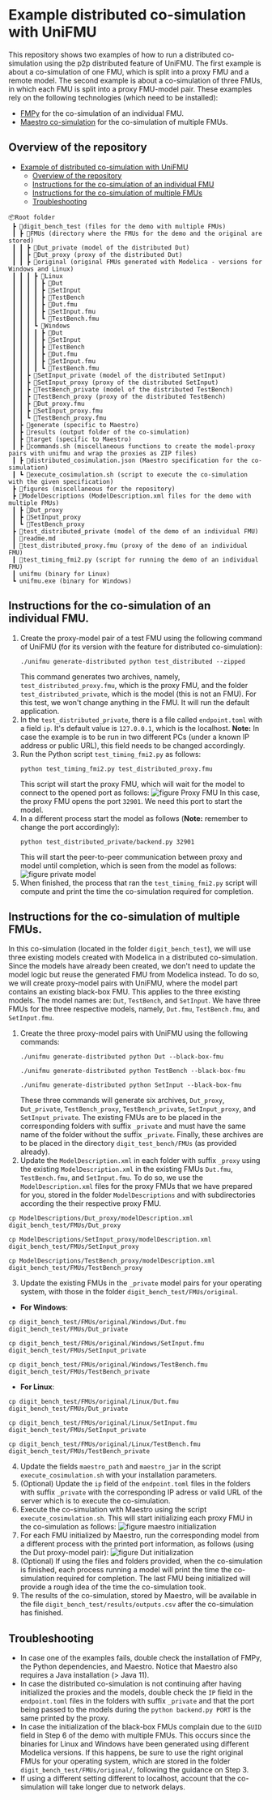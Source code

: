 # Example distributed co-simulation with UniFMU
This repository shows two examples of how to run a distributed co-simulation using the p2p distributed feature of UniFMU.
The first example is about a co-simulation of one FMU, which is split into a proxy FMU and a remote model.
The second example is about a co-simulation of three FMUs, in which each FMU is split into a proxy FMU-model pair.
These examples rely on the following technologies (which need to be installed):
- [FMPy](https://github.com/CATIA-Systems/FMPy) for the co-simulation of an individual FMU.
- [Maestro co-simulation](https://github.com/INTO-CPS-Association/maestro) for the co-simulation of multiple FMUs.

## Overview of the repository
- [Example of distributed co-simulation with UniFMU](#example-distributed-co-simulation-with-unifmu)
  - [Overview of the repository](#overview-of-the-repository)
  - [Instructions for the co-simulation of an individual FMU](#instructions-for-the-co-simulation-of-an-individual-fmu)
  - [Instructions for the co-simulation of multiple FMUs](#instructions-for-the-co-simulation-of-multiple-fmus)
  - [Troubleshooting](#troubleshooting)

```
📦Root folder
 ┣ 📂digit_bench_test (files for the demo with multiple FMUs)
 ┃ ┣ 📂FMUs (directory where the FMUs for the demo and the original are stored)
 ┃ ┃ ┣ 📂Dut_private (model of the distributed Dut)
 ┃ ┃ ┣ 📂Dut_proxy (proxy of the distributed Dut)
 ┃ ┃ ┣ 📂original (original FMUs generated with Modelica - versions for Windows and Linux)
 ┃ ┃ ┃ ┣ 📂Linux
 ┃ ┃ ┃ ┃ ┣ 📂Dut
 ┃ ┃ ┃ ┃ ┣ 📂SetInput
 ┃ ┃ ┃ ┃ ┣ 📂TestBench
 ┃ ┃ ┃ ┃ ┣ 📜Dut.fmu
 ┃ ┃ ┃ ┃ ┣ 📜SetInput.fmu
 ┃ ┃ ┃ ┃ ┗ 📜TestBench.fmu
 ┃ ┃ ┃ ┗ 📂Windows
 ┃ ┃ ┃ ┃ ┣ 📂Dut
 ┃ ┃ ┃ ┃ ┣ 📂SetInput
 ┃ ┃ ┃ ┃ ┣ 📂TestBench
 ┃ ┃ ┃ ┃ ┣ 📜Dut.fmu
 ┃ ┃ ┃ ┃ ┣ 📜SetInput.fmu
 ┃ ┃ ┃ ┃ ┗ 📜TestBench.fmu
 ┃ ┃ ┣ 📂SetInput_private (model of the distributed SetInput)
 ┃ ┃ ┣ 📂SetInput_proxy (proxy of the distributed SetInput)
 ┃ ┃ ┣ 📂TestBench_private (model of the distributed TestBench)
 ┃ ┃ ┣ 📂TestBench_proxy (proxy of the distributed TestBench)
 ┃ ┃ ┣ 📜Dut_proxy.fmu
 ┃ ┃ ┣ 📜SetInput_proxy.fmu
 ┃ ┃ ┗ 📜TestBench_proxy.fmu
 ┃ ┣ 📂generate (specific to Maestro)
 ┃ ┣ 📂results (output folder of the co-simulation)
 ┃ ┣ 📂target (specific to Maestro)
 ┃ ┣ 📜commands.sh (miscellaneous functions to create the model-proxy pairs with unifmu and wrap the proxies as ZIP files)
 ┃ ┣ 📜distributed_cosimulation.json (Maestro specification for the co-simulation)
 ┃ ┗ 📜execute_cosimulation.sh (script to execute the co-simulation with the given specification)
 ┣ 📂figures (miscellaneous for the repository)
 ┣ 📂ModelDescriptions (ModelDescription.xml files for the demo with multiple FMUs)
 ┃ ┣ 📂Dut_proxy
 ┃ ┣ 📂SetInput_proxy
 ┃ ┗ 📂TestBench_proxy
 ┣ 📂test_distributed_private (model of the demo of an individual FMU)
 ┃ 📜readme.md
 ┃ 📜test_distributed_proxy.fmu (proxy of the demo of an individual FMU)
 ┃ 📜test_timing_fmi2.py (script for running the demo of an individual FMU)
 ┃ unifmu (binary for Linux)
 ┗ unifmu.exe (binary for Windows)
```

## Instructions for the co-simulation of an individual FMU.
1. Create the proxy-model pair of a test FMU using the following command of UniFMU (for its version with the feature for distributed co-simulation):
    ```
    ./unifmu generate-distributed python test_distributed --zipped
    ```
    This command generates two archives, namely, `test_distributed_proxy.fmu`, which is the proxy FMU, and the folder `test_distributed_private`, which is the model (this is not an FMU).
    For this test, we won't change anything in the FMU. It will run the default application.
2. In the `test_distributed_private`, there is a file called `endpoint.toml` with a field `ip`. It's default value is `127.0.0.1`, which is the localhost. **Note:** In case the example is to be run in two different PCs (under a known IP address or public URL), this field needs to be changed accordingly.
3. Run the Python script `test_timing_fmi2.py` as follows:
    ```
    python test_timing_fmi2.py test_distributed_proxy.fmu
    ```
    This script will start the proxy FMU, which will wait for the model to connect to the opened port as follows:
    ![figure Proxy FMU](./figures/proxyFMU.png)
    In this case, the proxy FMU opens the port `32901`. We need this port to start the model.
4. In a different process start the model as follows (**Note:** remember to change the port accordingly):
    ```
    python test_distributed_private/backend.py 32901
    ```
    This will start the peer-to-peer communication between proxy and model until completion, which is seen from the model as follows:
    ![figure private model](./figures/model.png)
5. When finished, the process that ran the `test_timing_fmi2.py` script will compute and print the time the co-simulation required for completion.

## Instructions for the co-simulation of multiple FMUs.
In this co-simulation (located in the folder `digit_bench_test`), we will use three existing models created with Modelica in a distributed co-simulation.
Since the models have already been created, we don't need to update the model logic but reuse the generated FMU from Modelica instead.
To do so, we will create proxy-model pairs with UniFMU, where the model part contains an existing black-box FMU. This applies to the three existing models.
The model names are: `Dut`, `TestBench`, and `SetInput`. We have three FMUs for the three respective models, namely, `Dut.fmu`, `TestBench.fmu`, and `SetInput.fmu`.

1. Create the three proxy-model pairs with UniFMU using the following commands:
    ```
    ./unifmu generate-distributed python Dut --black-box-fmu
    ```
    ```
    ./unifmu generate-distributed python TestBench --black-box-fmu
    ```
    ```
    ./unifmu generate-distributed python SetInput --black-box-fmu
    ```
    These three commands will generate six archives, `Dut_proxy`, `Dut_private`, `TestBench_proxy`, `TestBench_private`, `SetInput_proxy`, and `SetInput_private`. The existing FMUs are to be placed in the corresponding folders with suffix `_private` and must have the same name of the folder without the suffix `_private`. Finally, these archives are to be placed in the directory `digit_test_bench/FMUs` (as provided already).
2. Update the `ModelDescription.xml` in each folder with suffix `_proxy` using the existing `ModelDescription.xml` in the existing FMUs `Dut.fmu`, `TestBench.fmu`, and `SetInput.fmu`. To do so, we use the `ModelDescription.xml` files for the proxy FMUs that we have prepared for you, stored in the folder `ModelDescriptions` and with subdirectories according the their respective proxy FMU.
```
cp ModelDescriptions/Dut_proxy/modelDescription.xml digit_bench_test/FMUs/Dut_proxy
```
```
cp ModelDescriptions/SetInput_proxy/modelDescription.xml digit_bench_test/FMUs/SetInput_proxy
```
```
cp ModelDescriptions/TestBench_proxy/modelDescription.xml digit_bench_test/FMUs/TestBench_proxy
```
3. Update the existing FMUs in the `_private` model pairs for your operating system, with those in the folder `digit_bench_test/FMUs/original`.
 - **For Windows**:
 ```
 cp digit_bench_test/FMUs/original/Windows/Dut.fmu digit_bench_test/FMUs/Dut_private
 ``` 
 ```
 cp digit_bench_test/FMUs/original/Windows/SetInput.fmu digit_bench_test/FMUs/SetInput_private
 ``` 
 ```
 cp digit_bench_test/FMUs/original/Windows/TestBench.fmu digit_bench_test/FMUs/TestBench_private
 ``` 
 - **For Linux**:
 ```
 cp digit_bench_test/FMUs/original/Linux/Dut.fmu digit_bench_test/FMUs/Dut_private
 ``` 
 ```
 cp digit_bench_test/FMUs/original/Linux/SetInput.fmu digit_bench_test/FMUs/SetInput_private
 ``` 
 ```
 cp digit_bench_test/FMUs/original/Linux/TestBench.fmu digit_bench_test/FMUs/TestBench_private
 ``` 
4. Update the fields `maestro_path` and `maestro_jar` in the script `execute_cosimulation.sh` with your installation parameters.
5. (Optional) Update the `ip` field of the `endpoint.toml` files in the folders with suffix `_private` with the corresponding IP adress or valid URL of the server which is to execute the co-simulation.
6. Execute the co-simulation with Maestro using the script `execute_cosimulation.sh`. This will start initializing each proxy FMU in the co-simulation as follows:
![figure maestro initialization](./figures/maestro_initialization.png)
7. For each FMU initialized by Maestro, run the corresponding model from a different process with the printed port information, as follows (using the Dut proxy-model pair):
![figure Dut initialization](./figures/initialization_Dut.png)
8. (Optional) If using the files and folders provided, when the co-simulation is finished, each process running a model will print the time the co-simulation required for completion. The last FMU being initialized will provide a rough idea of the time the co-simulation took.
9. The results of the co-simulation, stored by Maestro, will be available in the file `digit_bench_test/results/outputs.csv` after the co-simulation has finished.

## Troubleshooting
- In case one of the examples fails, double check the installation of FMPy, the Python dependencies, and Maestro. Notice that Maestro also requires a Java installation (> Java 11).
- In case the distributed co-simulation is not continuing after having initialized the proxies and the models, double check the `IP` field in the `endpoint.toml` files in the folders with suffix `_private` and that the port being passed to the models during the `python backend.py PORT` is the same printed by the proxy.
- In case the initialization of the black-box FMUs complain due to the `GUID` field in Step 6 of the demo with multiple FMUs. This occurs since the binaries for Linux and Windows have been generated using different Modelica versions. If this happens, be sure to use the right original FMUs for your operating system, which are stored in the folder `digit_bench_test/FMUs/original/`, following the guidance on Step 3.
- If using a different setting different to localhost, account that the co-simulation will take longer due to network delays.